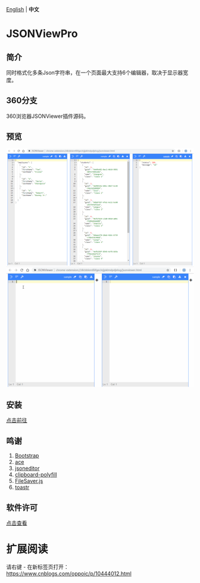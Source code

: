 [English](README.md) | **中文**

# JSONViewPro

## 简介
同时格式化多条Json字符串，在一个页面最大支持6个编辑器，取决于显示器宽度。

## 360分支
360浏览器JSONViewer插件源码。

## 预览
![预览](/pic/jsonviewer.png)
![预览](/pic/jsonviewer.gif)

## 安装
[点击前往](https://chrome.google.com/webstore/detail/jsonviewer/khbdpaabobknhhlpglenglkkhdmkfnca)

## 鸣谢
1. [Bootstrap](https://github.com/twbs/bootstrap)
2. [ace](https://github.com/ajaxorg/ace)
3. [jsoneditor](https://github.com/josdejong/jsoneditor)
4. [clipboard-polyfill](https://github.com/lgarron/clipboard-polyfill)
5. [FileSaver.js](https://github.com/eligrey/FileSaver.js)
6. [toastr](https://github.com/CodeSeven/toastr)

## 软件许可
[点击查看](LICENSE)

# 扩展阅读
请右键 - 在新标签页打开：https://www.cnblogs.com/oppoic/p/10444012.html